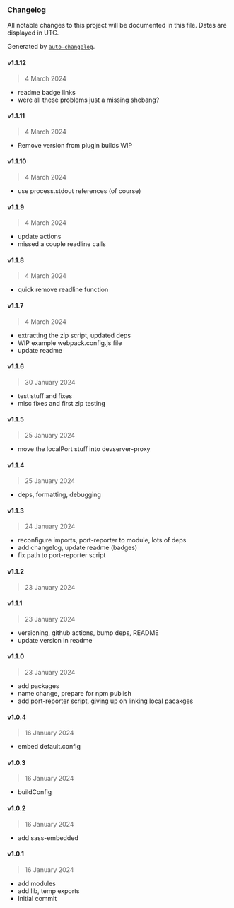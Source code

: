 ### Changelog

All notable changes to this project will be documented in this file. Dates are displayed in UTC.

Generated by [`auto-changelog`](https://github.com/CookPete/auto-changelog).

#### v1.1.12

> 4 March 2024

- readme badge links
- were all these problems just a missing shebang?

#### v1.1.11

> 4 March 2024

- Remove version from plugin builds WIP

#### v1.1.10

> 4 March 2024

- use process.stdout references (of course)

#### v1.1.9

> 4 March 2024

- update actions
- missed a couple readline calls

#### v1.1.8

> 4 March 2024

- quick remove readline function

#### v1.1.7

> 4 March 2024

- extracting the zip script, updated deps
- WIP example webpack.config.js file
- update readme

#### v1.1.6

> 30 January 2024

- test stuff and fixes
- misc fixes and first zip testing

#### v1.1.5

> 25 January 2024

- move the localPort stuff into devserver-proxy

#### v1.1.4

> 25 January 2024

- deps, formatting, debugging

#### v1.1.3

> 24 January 2024

- reconfigure imports, port-reporter to module, lots of deps
- add changelog, update readme (badges)
- fix path to port-reporter script

#### v1.1.2

> 23 January 2024

#### v1.1.1

> 23 January 2024

- versioning, github actions, bump deps, README
- update version in readme

#### v1.1.0

> 23 January 2024

- add packages
- name change, prepare for npm publish
- add port-reporter script, giving up on linking local pacakges

#### v1.0.4

> 16 January 2024

- embed default.config

#### v1.0.3

> 16 January 2024

- buildConfig

#### v1.0.2

> 16 January 2024

- add sass-embedded

#### v1.0.1

> 16 January 2024

- add modules
- add lib, temp exports
- Initial commit
